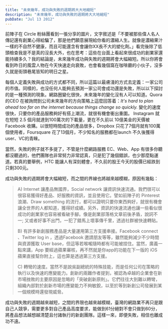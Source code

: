 ```yaml
---
title: "未來幾年，成功與失敗的週期將大大地縮短"
description: "未來幾年，成功與失敗的週期將大大地縮短"
pubDate: "Jul 13 2012"
---
```


前陣子在 Circle 粉絲團看到一張分享的圖片，文字敘述是「不要被那些偉人名人傳記還有創業心得給騙了，那是他們願意展現給你看的濃縮人生。就像是濃縮果汁一樣的不自然不健康，而且可能還含有會讓你XX長不大的塑化劑。」看完後除了低頭檢查我是不是真的沒長大外，也在思考：這些在台面上看起來很成功的創業家還能持續多久？我的結論是，未來幾年成功與失敗的週期將會大幅縮短。所以你將會看到昨日的風雲人物在今天快速走向衰敗，也會看幾個窩在咖啡廳的小伙子，沒多久就是街頭巷尾皆知的明日之星。

每個人定義失敗與成功的方式都不同，所以這篇以最膚淺的方式去定義：一家公司的市值。同樣的，也沒任何人能夠去預測一家公司會成功還是失敗，所以以下探討的是一種預測的現象。網路圈變化很快，未來幾年的變化沒有人可以知道。Quora的CEO 在被詢問到公司未來幾年的方向策略上這麼回答着：_It's hard to plan ahead too far on the internet because things change so quickly._ 變化的速度很快，只要你的產品服務夠好有搭上潮流，就很有機會衝出重圍。 Instagram 就在短短 2.5 個月就達到100萬次的下載量，更在不久前以 10億美金的天價被 Facebook 收購。以很短時間成功的產品很多，Dropbox 只花了7個月就有100萬個使用者，Foursquare 花了13個月，不少知名的服務都在launch 不久後獲得 user、VC的青睞。

當然，失敗的例子就不多提了，不管是什麼網路服務 EC、Web、App 有很多你聽都沒聽過的，他們團隊也非常努力非常認真，只是犯了幾個錯誤，也少那麼點運道。若真的要舉例，HTC 能讓人有深刻體會，不久前的股王今天的股價已經跌到只剩300元。

成功與失敗的週期將會大幅縮短，而之間的界線也將越來越模糊，原因有幾點：

> A) Internet 讓產品無國界，Social network 讓資訊快速流通。我們很可以很容易獲得好產品、好服務的資訊，並且使用它。譬如前陣子的 Pinterest 浪潮、Draw something 的流行，都可以證明只要你東西夠好，就很有機會讓全世界的人都知道，獲得好成績。另外，資訊的快速流通也讓一些看似很成功的創業家也容易被看破手腳。像是創業部落格文章前後矛盾，說詞不一; 又或者好事不出門，一犯了錯馬上壞事傳千里，透過社群被快速轉貼。
>
> B) 有許多新創服務產品是大量運用第三方支援串接。Facebook connect 、Twitter log in ，透過Facebook 邀請朋友等等，雖然能夠減少不少時間與資源獲取 User base，但這等若喉嚨隨時都有可能被捏住。當然，廣義一點來講，App 要經過蘋果審核，再不然就是你app的功能在下一版的 iOS 蘋果直接幫你附上，這也算是透過第三方支援。
>
> C) 轉彎的速度。當然不是說吳副總統的特殊技能，而是任何公司在策略的執行以及快速的應變能力。創新的兩難作者提到，被認為卓越的企業會在新市場挫敗的主要原因是忽略的「突破創新原則」。它們往往大到難以轉彎，組織內部對於創新市場的應變能力不夠敏銳，以至於等到新創公司發展到某一個規模時還發現威脅。

成功與失敗的週期越來越短，之間的界限也越來越模糊，臺灣的網路業不再只是跟自己人競爭，需要更多對自己產品高度要求，能做到61分絕對不會只做到60分，將產品想法越想越清楚且付諸執行的新創團隊。這樣一來，即便失敗，相信也離成功不遠。
